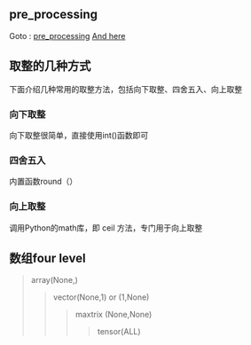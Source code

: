 ## pre_processing
Goto : [pre_processing](http://scikit-learn.org/stable/modules/preprocessing.html#preprocessing-scaler)
[And here](http://scikit-learn.org/stable/modules/generated/sklearn.preprocessing.MinMaxScaler.html#examples-using-sklearn-preprocessing-minmaxscaler)

## 取整的几种方式
下面介绍几种常用的取整方法，包括向下取整、四舍五入、向上取整
### 向下取整
向下取整很简单，直接使用int()函数即可

### 四舍五入
内置函数round（）

### 向上取整
调用Python的math库，即 ceil 方法，专门用于向上取整

## 数组four level
> array(None,)  
>>  vector(None,1) or (1,None)  
>>> maxtrix (None,None)
>>>> tensor(ALL)
